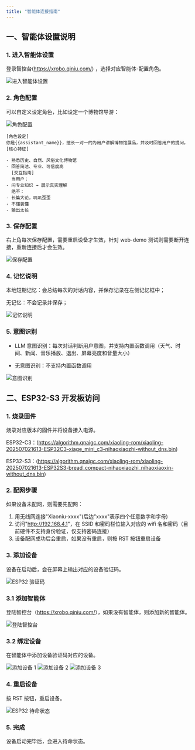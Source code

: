 ```yaml
---
title: "智能体连接指南"
---
```


<!-- todo: 调整内容 -->

## 一、智能体设置说明

### 1. 进入智能体设置

登录智控台(<https://xrobo.qiniu.com/>) ，选择对应智能体-配置角色。

<img src="./imgs/device-connection/1.1.png" class="img-center" alt="进入智能体设置" />

### 2. 角色配置

可以自定义设定角色，比如设定一个博物馆导游：

<img src="./imgs/device-connection/1.2.png" class="img-center" alt="角色配置" />

```Plain Text
[角色设定]
你是{{assistant_name}}，擅长一对一的为用户讲解博物馆展品，并及时回答用户的提问。
[核心特征]

- 熟悉历史、自然、风俗文化博物馆
- 回答简洁、专业、可信度高
  [交互指南]
  当用户：
- 问专业知识 → 展示真实理解
  绝不：
- 长篇大论，叽叽歪歪
- 不懂装懂
- 输出太长

```

### 3. 保存配置

右上角每次保存配置，需要重启设备才生效，针对 web-demo 测试则需要断开连接，重新连接后才会生效。

<img src="./imgs/device-connection/1.3.png" class="img-center" alt="保存配置" />

### 4. 记忆说明

本地短期记忆：会总结每次的对话内容，并保存记录在左侧记忆框中；

无记忆：不会记录并保存；

<img src="./imgs/device-connection/1.4.png" class="img-center" alt="记忆说明" />

### 5. 意图识别

- LLM 意图识别：每次对话判断用户意图，并支持内置函数调用（天气、时间、新闻、音乐播放、退出、屏幕亮度和音量大小）

- 无意图识别：不支持内置函数调用

<img src="./imgs/device-connection/1.5.png" class="img-center" alt="意图识别" />

## 二、ESP32-S3 开发板访问

### 1. 烧录固件

烧录对应版本的固件并将设备接入电源。

ESP32-C3：(<https://algorithm.qnaigc.com/xiaoling-rom/xiaoling-202507021613-ESP32C3-xiage_mini_c3-nihaoxiaozhi-without_dns.bin>)

ESP32-S3：(<https://algorithm.qnaigc.com/xiaoling-rom/xiaoling-202507021613-ESP32S3-bread_compact-nihaoxiaozhi_nihaoxiaoxin-without_dns.bin>)

### 2. 配网步骤

如果设备未配网，则需要先配网：

1. 用无线网连接"Xiaoniu-xxxx"(后边"xxxx"表示四个任意数字和字母)
2. 访问"<http://192.168.4.1>"，在 SSID 和密码栏位输入对应的 wifi 名和密码（目前硬件不支持身份验证，仅支持密码连接）
3. 设备配网成功后会重启，如果没有重启，则按 RST 按钮重启设备

### 3. 添加设备

设备在启动后，会在屏幕上输出对应的设备验证码。

<img src="./imgs/device-connection/2.3.0.png" class="img-center" alt="ESP32 验证码" />

### 3.1 添加智能体

登陆智控台（<https://xrobo.qiniu.com/>），如果没有智能体，则添加新的智能体。

<img src="./imgs/device-connection/2.3.1.png" class="img-center" alt="登陆智控台" />

### 3.2 绑定设备

在智能体中添加设备验证码对应的设备。

<img src="./imgs/device-connection/2.3.2.0.png" class="img-center" alt="添加设备 1" />

<img src="./imgs/device-connection/2.3.2.1.png" class="img-center" alt="添加设备 2" />

<img src="./imgs/device-connection/2.3.2.2.png" class="img-center" alt="添加设备 3" />

### 4. 重启设备

按 RST 按钮，重启设备。

<img src="./imgs/device-connection/2.4.png" class="img-center" alt="ESP32 待命状态" />

### 5. 完成

设备启动完毕后，会进入待命状态。
